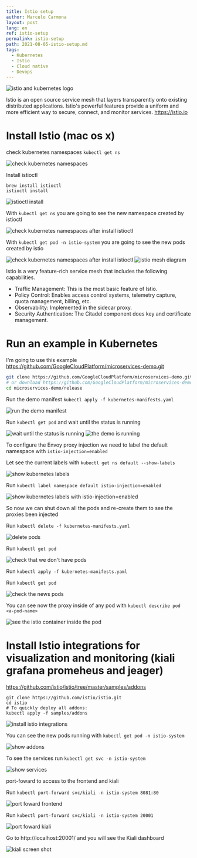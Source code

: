 ```yaml
---
title: Istio setup
author: Marcelo Carmona
layout: post
lang: en
ref: istio-setup
permalink: istio-setup
path: 2021-08-05-istio-setup.md
tags:
  - Kubernetes
  - Istio
  - Cloud native
  - Devops
---
```


<img src="/img/posts/istio-kubernetes.jpeg" alt="istio and kubernetes logo">

Istio is an open source service mesh that layers transparently onto existing distributed applications. Istio's powerful features provide a uniform and more efficient way to secure, connect, and monitor services. https://istio.io

# Install Istio (mac os x)
check kubernetes namespaces `kubectl get ns`

<img src="/img/posts/istio-setup-1.png" alt="check kubernetes namespaces">

Install istioctl
```
brew install istioctl
istioctl install
```

<img src="/img/posts/istio-setup-2.png" alt="istioctl install">

With `kubectl get ns` you are going to see the new namespace created by istioctl

<img src="/img/posts/istio-setup-3.png" alt="check kubernetes namespaces after install istioctl">

With `kubectl get pod -n istio-system` you are going to see the new pods created by istio

<img src="/img/posts/istio-setup-4.png" alt="check kubernetes namespaces after install istioctl">

<img src="/img/posts/istio-mesh.png" alt="istio mesh diagram">

Istio is a very feature-rich service mesh that includes the following capabilities.

* Traffic Management: This is the most basic feature of Istio.
* Policy Control: Enables access control systems, telemetry capture, quota management, billing, etc.
* Observability: Implemented in the sidecar proxy.
* Security Authentication: The Citadel component does key and certificate management.

# Run an example in Kubernetes
I'm going to use this example https://github.com/GoogleCloudPlatform/microservices-demo.git

```bash
git clone https://github.com/GoogleCloudPlatform/microservices-demo.git
# or download https://github.com/GoogleCloudPlatform/microservices-demo/blob/master/release/kubernetes-manifests.yaml
cd microservices-demo/release
```

Run the demo manifest `kubectl apply -f kubernetes-manifests.yaml`

<img src="/img/posts/istio-setup-5.png" alt="run the demo manifest">

Run `kubectl get pod` and wait until the status is running

<img src="/img/posts/istio-setup-6.png" alt="wait until the status is running">

<img src="/img/posts/istio-setup-7.png" alt="the demo is running">

To configure the Envoy proxy injection we need to label the default namespace with `istio-injection=enabled`

Let see the current labels with `kubectl get ns default --show-labels`

<img src="/img/posts/istio-setup-8.png" alt="show kubernetes labels">

Run `kubectl label namespace default istio-injection=enabled`

<img src="/img/posts/istio-setup-9.png" alt="show kubernetes labels with istio-injection=enabled">

So now we can shut down all the pods and re-create them to see the proxies been injected

Run `kubectl delete -f kubernetes-manifests.yaml`

<img src="/img/posts/istio-setup-10.png" alt="delete pods">

Run `kubectl get pod`

<img src="/img/posts/istio-setup-11.png" alt="check that we don't have pods">

Run `kubectl apply -f kubernetes-manifests.yaml`

Run `kubectl get pod`

<img src="/img/posts/istio-setup-12.png" alt="check the news pods">

You can see now the proxy inside of any pod with `kubectl describe pod <a-pod-name>`

<img src="/img/posts/istio-setup-13.png" alt="see the istio container inside the pod">

# Install Istio integrations for visualization and monitoring (kiali grafana promeheus and jeager)

https://github.com/istio/istio/tree/master/samples/addons

```
git clone https://github.com/istio/istio.git
cd istio
# To quickly deploy all addons:
kubectl apply -f samples/addons
```

<img src="/img/posts/istio-setup-addons-1.png" alt="install istio integrations">

You can see the new pods running with `kubectl get pod -n istio-system`

<img src="/img/posts/istio-setup-addons-2.png" alt="show addons">

To see the services run `kubectl get svc -n istio-system`

<img src="/img/posts/istio-setup-addons-3.png" alt="show services">

port-foward to access to the frontend and kiali

Run `kubectl port-forward svc/kiali -n istio-system 8081:80`

<img src="/img/posts/istio-setup-addons-4.png" alt="port foward frontend">

Run `kubectl port-forward svc/kiali -n istio-system 20001`

<img src="/img/posts/istio-setup-addons-5.png" alt="port foward kiali">

Go to http://localhost:20001/ and you will see the Kiali dashboard

<img src="/img/posts/kiali.png" alt="kiali screen shot">